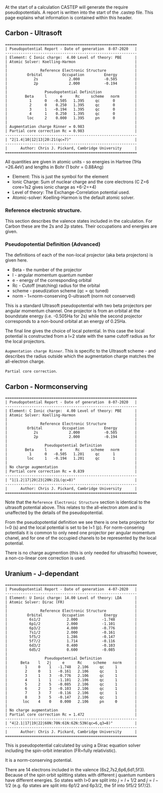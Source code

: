 At the start of a calculation CASTEP will generate the require pseudopotentials. A report is written into the start of the <seedname>.castep file. This page explains what information is contained within this header.

## Carbon - Ultrasoft

```
============================================================                
| Pseudopotential Report - Date of generation  8-07-2020   |                
------------------------------------------------------------                
| Element: C Ionic charge:  4.00 Level of theory: PBE      |                
| Atomic Solver: Koelling-Harmon                           |                
|                                                          |                
|               Reference Electronic Structure             |                
|         Orbital         Occupation         Energy        |                
|            2s              2.000           -0.505        |                
|            2p              2.000           -0.194        |                
|                                                          |                
|                 Pseudopotential Definition               |                
|        Beta     l      e      Rc     scheme   norm       |                
|          1      0   -0.505   1.395     qc      0         |                
|          2      0    0.250   1.395     qc      0         |                
|          3      1   -0.194   1.395     qc      0         |                
|          4      1    0.250   1.395     qc      0         |                
|         loc     2    0.000   1.395     pn      0         |                
|                                                          |                
| Augmentation charge Rinner = 0.983                       |                
| Partial core correction Rc = 0.983                       |                
------------------------------------------------------------                
| "2|1.4|10|12|13|20:21(qc=7)"                             |                
------------------------------------------------------------                
|      Author: Chris J. Pickard, Cambridge University      |                
============================================================ 
```
All quantities are given in atomic units - so energies in Hartree (1Ha =26.4eV) and lengths in Bohr (1 bohr = 0.88Ang)

* Element: This is just the symbol for the element 
* Ionic Charge: Sum of nuclear charge and the core electrons (C Z=6 core=1s2 gives ionic charge as +6-2=+4)
* Level of theory: The Exchange-Correlation potential used.
* Atomic-solver: Koelling-Harmon is the default atomic solver. 

### Reference electronic structure.

This section describes the valence states included in the calculation. For Carbon these are the 2s and 2p states. Their occupations and energies are given.

### Pseudopotential Definition (Advanced)
The definitions of each of the non-local projector (aka beta projectors) is given here. 

* Beta - the number of the projector
* l    - angular momentum quantum number
* e    - energy of the corresponding orbital
* Rc   - Cutoff (matching) radius for the orbital 
* scheme - pseudization scheme (qc = qc tuned)
* norm   - 1=norm-conserving 0-ultrasoft (norm not conserved)

This is a standard Ultrasoft pseudopotential with two beta projectors per angular momentum channel. One projector is from an orbital at the boundstate energy (i.e. -0.505Ha for 2s) while the second projector corresponds to a non-bound orbital at an energy of 0.25Ha.

The final line gives the choice of local potential. In this case the local potential is constructed from a l=2 state with the same cutoff radius as for the local projectors.

`Augmentation charge Rinner`. This is specific to the Ultrasoft scheme - and describes the radius outside which the augmentation charge matches the all-electron charge.

`Partial core correction`. 

## Carbon - Normconserving

```
============================================================                
| Pseudopotential Report - Date of generation  8-07-2020   |                
------------------------------------------------------------                
| Element: C Ionic charge:  4.00 Level of theory: PBE      |                
| Atomic Solver: Koelling-Harmon                           |                
|                                                          |                
|               Reference Electronic Structure             |                
|         Orbital         Occupation         Energy        |                
|            2s              2.000           -0.505        |                
|            2p              2.000           -0.194        |                
|                                                          |                
|                 Pseudopotential Definition               |                
|        Beta     l      e      Rc     scheme   norm       |                
|          1      0   -0.505   1.201     qc      1         |                
|         loc     1   -0.194   1.201     qc      1         |                
|                                                          |                
| No charge augmentation                                   |                
| Partial core correction Rc = 0.839                       |                
------------------------------------------------------------                
| "1|1.2|17|20|23|20N:21L(qc=8)"                           |                
------------------------------------------------------------                
|      Author: Chris J. Pickard, Cambridge University      |                
============================================================  
```

Note that the `Reference Electronic Structure` section is identical to the ultrasoft potential above. This relates to the all-electron atom and is unaffected by the details of the pseudopotential.

From the pseudopotential definition we see there is one beta projector for l=0 (s) and the local potential is set to be l=1 (p). For norm-consering potentials it is common to only need one projector per angular momentum chanel, and for one of the occupied chanels to be represented by the local potential.

There is no charge augmention (this is only needed for ultrasofts) however, a non-co-linear core correction is used.


## Uranium - J-dependant

```
============================================================                
| Pseudopotential Report - Date of generation  4-07-2020   |                
------------------------------------------------------------                
| Element: U Ionic charge: 14.00 Level of theory: LDA      |                
| Atomic Solver: Dirac (FR)                                |                
|                                                          |                
|               Reference Electronic Structure             |                
|         Orbital         Occupation         Energy        |                
|          6s1/2            2.000           -1.748         |                
|          6p1/2            2.000           -1.101         |                
|          6p3/2            4.000           -0.776         |                
|          7s1/2            2.000           -0.161         |                
|          5f5/2            1.286           -0.147         |                
|          5f7/2            1.714           -0.116         |                
|          6d3/2            0.400           -0.103         |                
|          6d5/2            0.600           -0.085         |                
|                                                          |                
|                 Pseudopotential Definition               |                
|      Beta    l   2j     e      Rc     scheme   norm      |                
|        1     0    1   -1.748   2.106     qc     1        |                
|        2     0    1   -0.161   2.106     qc     1        |                
|        3     1    3   -0.776   2.106     qc     1        |                
|        4     1    1   -1.101   2.106     qc     1        |                
|        5     2    5   -0.085   2.106     qc     1        |                
|        6     2    3   -0.103   2.106     qc     1        |                
|        7     3    7   -0.116   2.106     qc     1        |                
|        8     3    5   -0.147   2.106     qc     1        |                
|       loc    4    0    0.000   2.106     pn     0        |                
|                                                          |                
| No charge augmentation                                   |                
| Partial core correction Rc = 1.472                       |                
------------------------------------------------------------                
| "4|2.1|17|19|22|60N:70N:61N:62N:53N(qc=6,q3=8)"          |                
------------------------------------------------------------                
|      Author: Chris J. Pickard, Cambridge University      |                
============================================================   
```

This is pseudopotential calculated by using a Dirac equation solver including the spin-orbit interation (FR=fully relativistic).

It is a norm-conserving potential.

There are 14 electrons included in the valence (6s2,7s2,6p6,6d1,5f3). Because of the spin orbit splitting states with different j quantum numbers have different energies. So states with l>0 are split into $j=l+1/2$ and $j=l-1/2$ (e.g. 6p states are split into 6p1/2 and 6p3/2, the 5f into 5f5/2 5f7/2).







